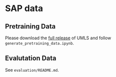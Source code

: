 # SAP data

## Pretraining Data
Please download the [full release](https://www.nlm.nih.gov/research/umls/licensedcontent/umlsknowledgesources.html) of UMLS and follow `generate_pretraining_data.ipynb`.

## Evalutation Data
See `evaluation/README.md`.

